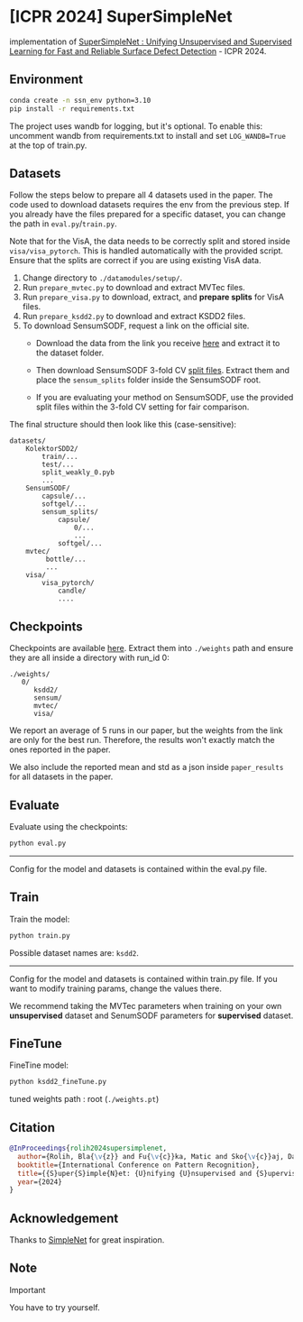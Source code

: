 # [ICPR 2024] SuperSimpleNet

implementation of [SuperSimpleNet : Unifying Unsupervised and Supervised Learning for Fast and Reliable Surface Defect Detection](https://arxiv.org/abs/2408.03143) - ICPR 2024.

## Environment
```bash
conda create -n ssn_env python=3.10
pip install -r requirements.txt
```

The project uses wandb for logging, but it's optional. 
To enable this: uncomment wandb from requirements.txt to install and set `LOG_WANDB=True` at the top of train.py.

## Datasets

Follow the steps below to prepare all 4 datasets used in the paper. The code used to download datasets requires the env from the previous step.
If you already have the files prepared for a specific dataset, you can change the path in `eval.py`/`train.py`.

Note that for the VisA, the data needs to be correctly split and stored inside `visa/visa_pytorch`. 
This is handled automatically with the provided script. Ensure that the splits are correct if you are using existing VisA data.

1. Change directory to `./datamodules/setup/`.
2. Run `prepare_mvtec.py` to download and extract MVTec files.
3. Run `prepare_visa.py` to download, extract, and **prepare splits** for VisA files.
4. Run `prepare_ksdd2.py` to download and extract KSDD2 files.
5. To download SensumSODF, request a link on the official site.
   - Download the data from the link you receive [here](https://www.sensum.eu/sensumsodf-dataset/) and extract it to the dataset folder.
   
   - Then download SensumSODF 3-fold CV [split files](https://drive.google.com/file/d/1CrolrOHHm3wHaKu6JKqQ62qQGclwDKBM/view?usp=sharing). Extract them and place the `sensum_splits` folder inside the SensumSODF root.
   
   - If you are evaluating your method on SensumSODF, use the provided split files within the 3-fold CV setting for fair comparison.

The final structure should then look like this (case-sensitive):

```
datasets/
    KolektorSDD2/
        train/...
        test/...
        split_weakly_0.pyb
        ...
    SensumSODF/
        capsule/...
        softgel/...
        sensum_splits/
            capsule/
                0/...
                ...
            softgel/...
    mvtec/
         bottle/...
         ...
    visa/
        visa_pytorch/
            candle/
            ....
```


## Checkpoints

Checkpoints are available [here](https://drive.google.com/file/d/1pCfBxCGXdsN0LVuf4R0KIVE6oRXJwMJ5/view?usp=sharing). 
Extract them into `./weights` path and ensure they are all inside a directory with run_id 0: 
```
./weights/
   0/
      ksdd2/
      sensum/
      mvtec/
      visa/
```

We report an average of 5 runs in our paper, but the weights from the link are only for the best run.
Therefore, the results won't exactly match the ones reported in the paper.

We also include the reported mean and std as a json inside `paper_results` for all datasets in the paper.

## Evaluate

Evaluate using the checkpoints:

```bash
python eval.py
```

---
Config for the model and datasets is contained within the eval.py file. 

## Train

Train the model:

```bash
python train.py
```
Possible dataset names are: `ksdd2`.

---

Config for the model and datasets is contained within train.py file. If you want to modify training params, change the values there. 

We recommend taking the MVTec parameters when training on your own **unsupervised** dataset and SenumSODF parameters for **supervised** dataset.

## FineTune

FineTine model:
```bash
python ksdd2_fineTune.py
```

tuned weights path : root (`./weights.pt`)

## Citation

```bibtex
@InProceedings{rolih2024supersimplenet,
  author={Rolih, Bla{\v{z}} and Fu{\v{c}}ka, Matic and Sko{\v{c}}aj, Danijel},
  booktitle={International Conference on Pattern Recognition}, 
  title={{S}uper{S}imple{N}et: {U}nifying {U}nsupervised and {S}upervised {L}earning for {F}ast and {R}eliable {S}urface {D}efect {D}etection},
  year={2024}
}
```

## Acknowledgement

Thanks to [SimpleNet](https://github.com/DonaldRR/SimpleNet) for great inspiration.

## Note

> [!IMPORTANT]  
> You have to try yourself.
